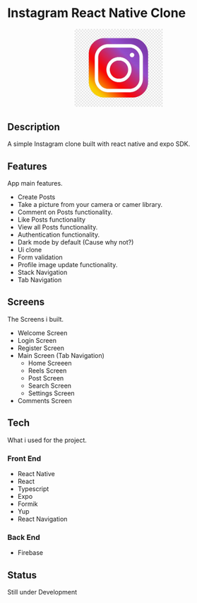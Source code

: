
# Instagram React Native Clone
<div align="center" >
<img src="./README_Images/icon.png" width=200  />
</div>

## Description
A simple Instagram clone built with react native and expo SDK. 

## Features
 App main features.
- Create Posts 
- Take a picture from your camera  or camer library.
- Comment on Posts functionality.
- Like Posts functionality
- View all Posts functionality.
- Authentication functionality.
- Dark mode by default (Cause why not?)
- Ui clone
- Form validation
- Profile image update functionality.
- Stack Navigation
- Tab Navigation

## Screens
 The Screens i built.
- Welcome Screen
- Login Screen
- Register Screen
- Main Screen (Tab Navigation)
   - Home Screeen
   - Reels Screen
   - Post Screen
   - Search Screen
   - Settings Screen
- Comments Screen

## Tech
 What i used for the project.
### Front End
- React Native
- React
- Typescript
- Expo
- Formik
- Yup
- React Navigation

### Back End
- Firebase

## Status

Still under Development
